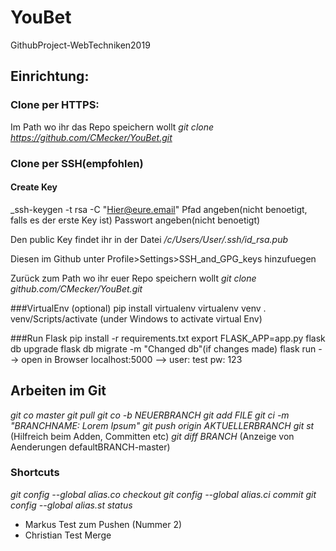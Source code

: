 # YouBet
GithubProject-WebTechniken2019

## Einrichtung:

### Clone per HTTPS:

Im Path wo ihr das Repo speichern wollt
_git clone https://github.com/CMecker/YouBet.git_

### Clone per SSH(empfohlen)

#### Create Key 

_ssh-keygen -t rsa -C "Hier@eure.email"
Pfad angeben(nicht benoetigt, falls es der erste Key ist)
Passwort angeben(nicht benoetigt)

Den public Key findet ihr in der Datei
*/c/Users/User/.ssh/id_rsa.pub*

Diesen im Github unter Profile>Settings>SSH_and_GPG_keys hinzufuegen

Zurück zum Path wo ihr euer Repo speichern wollt
_git clone github.com/CMecker/YouBet.git_

###VirtualEnv (optional)
pip install virtualenv
virtualenv venv
. venv/Scripts/activate (under Windows to activate virtual Env)

###Run Flask
pip install -r requirements.txt
export FLASK_APP=app.py
flask db upgrade
flask db migrate -m "Changed db"(if changes made)
flask run
--> open in Browser localhost:5000
--> user: test
    pw: 123

## Arbeiten im Git
_git co master_
_git pull_
_git co -b NEUERBRANCH_
_git add FILE_
_git ci -m "BRANCHNAME: Lorem Ipsum"_
_git push origin AKTUELLERBRANCH_
_git st_ (Hilfreich beim Adden, Committen etc)
_git diff BRANCH_ (Anzeige von Aenderungen defaultBRANCH-master)

### Shortcuts
_git config --global alias.co checkout_
_git config --global alias.ci commit_
_git config --global alias.st status_

* Markus Test zum Pushen (Nummer 2)
* Christian Test Merge
